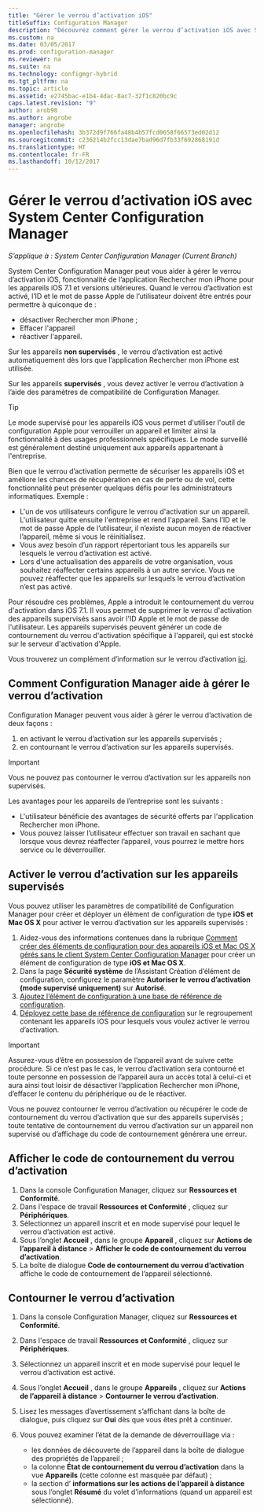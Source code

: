```yaml
---
title: "Gérer le verrou d’activation iOS"
titleSuffix: Configuration Manager
description: "Découvrez comment gérer le verrou d’activation iOS avec System Center Configuration Manager."
ms.custom: na
ms.date: 03/05/2017
ms.prod: configuration-manager
ms.reviewer: na
ms.suite: na
ms.technology: configmgr-hybrid
ms.tgt_pltfrm: na
ms.topic: article
ms.assetid: e2745bac-e1b4-4dac-8ac7-32f1c820bc9c
caps.latest.revision: "9"
author: arob98
ms.author: angrobe
manager: angrobe
ms.openlocfilehash: 3b372d9f766fa48b4b57fcd0658f66573ed02d12
ms.sourcegitcommit: c236214b2fcc13dae7bad96d7fb33f692868191d
ms.translationtype: HT
ms.contentlocale: fr-FR
ms.lasthandoff: 10/12/2017
---
```

# <a name="manage-ios-activation-lock-with-system-center-configuration-manager"></a>Gérer le verrou d’activation iOS avec System Center Configuration Manager

*S’applique à : System Center Configuration Manager (Current Branch)*


System Center Configuration Manager peut vous aider à gérer le verrou d’activation iOS, fonctionnalité de l’application Rechercher mon iPhone pour les appareils iOS 7.1 et versions ultérieures. Quand le verrou d’activation est activé, l’ID et le mot de passe Apple de l’utilisateur doivent être entrés pour permettre à quiconque de :

- désactiver Rechercher mon iPhone ;
- Effacer l'appareil
- réactiver l'appareil.

Sur les appareils **non supervisés** , le verrou d’activation est activé automatiquement dès lors que l’application Rechercher mon iPhone est utilisée.

Sur les appareils **supervisés** , vous devez activer le verrou d’activation à l’aide des paramètres de compatibilité de Configuration Manager.

> [!TIP]
> Le mode supervisé pour les appareils iOS vous permet d'utiliser l'outil de configuration Apple pour verrouiller un appareil et limiter ainsi la fonctionnalité à des usages professionnels spécifiques. Le mode surveillé est généralement destiné uniquement aux appareils appartenant à l'entreprise.

Bien que le verrou d’activation permette de sécuriser les appareils iOS et améliore les chances de récupération en cas de perte ou de vol, cette fonctionnalité peut présenter quelques défis pour les administrateurs informatiques. Exemple :

- L'un de vos utilisateurs configure le verrou d'activation sur un appareil. L'utilisateur quitte ensuite l'entreprise et rend l'appareil. Sans l’ID et le mot de passe Apple de l’utilisateur, il n’existe aucun moyen de réactiver l’appareil, même si vous le réinitialisez.
- Vous avez besoin d’un rapport répertoriant tous les appareils sur lesquels le verrou d’activation est activé.
- Lors d'une actualisation des appareils de votre organisation, vous souhaitez réaffecter certains appareils à un autre service. Vous ne pouvez réaffecter que les appareils sur lesquels le verrou d’activation n’est pas activé.


Pour résoudre ces problèmes, Apple a introduit le contournement du verrou d'activation dans iOS 7.1. Il vous permet de supprimer le verrou d'activation des appareils supervisés sans avoir l'ID Apple et le mot de passe de l'utilisateur. Les appareils supervisés peuvent générer un code de contournement du verrou d'activation spécifique à l'appareil, qui est stocké sur le serveur d'activation d'Apple.

Vous trouverez un complément d’information sur le verrou d’activation [ici](https://support.apple.com/HT201365).

## <a name="how-configuration-manager-helps-you-manage-activation-lock"></a>Comment Configuration Manager aide à gérer le verrou d’activation

Configuration Manager peuvent vous aider à gérer le verrou d’activation de deux façons :

1. en activant le verrou d’activation sur les appareils supervisés ;
2. en contournant le verrou d’activation sur les appareils supervisés.

> [!IMPORTANT]
> Vous ne pouvez pas contourner le verrou d’activation sur les appareils non supervisés.

Les avantages pour les appareils de l’entreprise sont les suivants :



- L'utilisateur bénéficie des avantages de sécurité offerts par l'application Rechercher mon iPhone.
- Vous pouvez laisser l’utilisateur effectuer son travail en sachant que lorsque vous devrez réaffecter l’appareil, vous pourrez le mettre hors service ou le déverrouiller.


## <a name="enable-activation-lock-on-supervised-devices"></a>Activer le verrou d’activation sur les appareils supervisés

Vous pouvez utiliser les paramètres de compatibilité de Configuration Manager pour créer et déployer un élément de configuration de type **iOS et Mac OS X** pour activer le verrou d’activation sur les appareils supervisés :

1. Aidez-vous des informations contenues dans la rubrique [Comment créer des éléments de configuration pour des appareils iOS et Mac OS X gérés sans le client System Center Configuration Manager](/sccm/compliance/deploy-use/create-configuration-items-for-ios-and-mac-os-x-devices-managed-without-the-client) pour créer un élément de configuration de type **iOS et Mac OS X**.
2. Dans la page **Sécurité système** de l’Assistant Création d’élément de configuration, configurez le paramètre **Autoriser le verrou d’activation (mode supervisé uniquement)** sur **Autorisé**.
3. [Ajoutez l’élément de configuration à une base de référence de configuration](/sccm/compliance/deploy-use/create-configuration-baselines).
4. [Déployez cette base de référence de configuration](/sccm/compliance/deploy-use/deploy-configuration-baselines) sur le regroupement contenant les appareils iOS pour lesquels vous voulez activer le verrou d’activation.

> [!IMPORTANT]
> Assurez-vous d’être en possession de l’appareil avant de suivre cette procédure. Si ce n’est pas le cas, le verrou d’activation sera contourné et toute personne en possession de l’appareil aura un accès total à celui-ci et aura ainsi tout loisir de désactiver l’application Rechercher mon iPhone, d’effacer le contenu du périphérique ou de le réactiver.

Vous ne pouvez contourner le verrou d’activation ou récupérer le code de contournement du verrou d’activation que sur des appareils supervisés ; toute tentative de contournement du verrou d’activation sur un appareil non supervisé ou d’affichage du code de contournement générera une erreur.



## <a name="view-the-activation-lock-bypass-code"></a>Afficher le code de contournement du verrou d’activation

1. Dans la console Configuration Manager, cliquez sur **Ressources et Conformité**.
2. Dans l'espace de travail **Ressources et Conformité** , cliquez sur **Périphériques**.
3. Sélectionnez un appareil inscrit et en mode supervisé pour lequel le verrou d’activation est activé.
4. Sous l’onglet **Accueil** , dans le groupe **Appareil** , cliquez sur **Actions de l’appareil à distance** > **Afficher le code de contournement du verrou d’activation**.
5. La boîte de dialogue **Code de contournement du verrou d’activation** affiche le code de contournement de l’appareil sélectionné.

## <a name="bypass-activation-lock"></a>Contourner le verrou d’activation

1. Dans la console Configuration Manager, cliquez sur **Ressources et Conformité**.
2. Dans l'espace de travail **Ressources et Conformité** , cliquez sur **Périphériques**.
3. Sélectionnez un appareil inscrit et en mode supervisé pour lequel le verrou d’activation est activé.
3. Sous l’onglet **Accueil** , dans le groupe **Appareils** , cliquez sur **Actions de l’appareil à distance** > **Contourner le verrou d’activation**.
5. Lisez les messages d’avertissement s’affichant dans la boîte de dialogue, puis cliquez sur **Oui** dès que vous êtes prêt à continuer.
6. Vous pouvez examiner l’état de la demande de déverrouillage via :

    - les données de découverte de l’appareil dans la boîte de dialogue des propriétés de l’appareil ;
    - la colonne **État de contournement du verrou d’activation** dans la vue **Appareils** (cette colonne est masquée par défaut) ;
    - la section d’ **informations sur les actions de l’appareil à distance** sous l’onglet **Résumé** du volet d’informations (quand un appareil est sélectionné).
